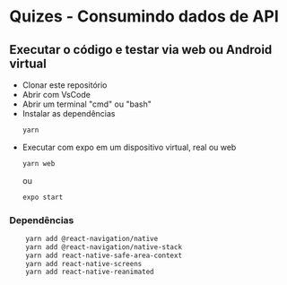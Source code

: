# Quizes - Consumindo dados de API
## Executar o código e testar via web ou Android virtual

- Clonar este repositório
- Abrir com VsCode
- Abrir um terminal "cmd" ou "bash"
- Instalar as dependências
    ```bash
    yarn
    ```
- Executar com expo em um dispositivo virtual, real ou web
    ```bash
    yarn web
    ```
    ou
    ```bash
    expo start
    ```
### Dependências
```bash
    yarn add @react-navigation/native
    yarn add @react-navigation/native-stack
    yarn add react-native-safe-area-context
    yarn add react-native-screens
    yarn add react-native-reanimated
```
